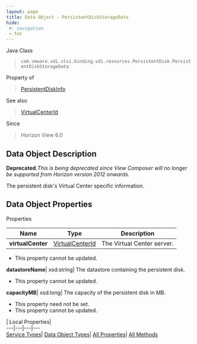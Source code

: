 ```yaml
---
layout: page
title: Data Object - PersistentDiskStorageData
hide:
 #- navigation
 - toc
---
```






Java Class  
> `com.vmware.vdi.vlsi.binding.vdi.resources.PersistentDisk.PersistentDiskStorageData`

Property of  
> [PersistentDiskInfo](vdi.resources.PersistentDisk.PersistentDiskInfo.md#field_detail)

See also  
> [VirtualCenterId](vdi.entity.VirtualCenterId.md)

Since  
> Horizon View 6.0


## Data Object Description 

**Deprecated.**_This is being deprecated since View Composer will no longer be supported from Horizon version 2012 onwards._

The persistent disk's Virtual Center specific information. 

## Data Object Properties

Properties

Name |  Type |  Description   
---|---|---  
**virtualCenter**| [VirtualCenterId](vdi.entity.VirtualCenterId.md)|  The Virtual Center server.   


 * This property cannot be updated.

  
**datastoreName**|  xsd:string|  The datastore containing the persistent disk.   


 * This property cannot be updated.

  
**capacityMB**|  xsd:long|  The capacity of the persistent disk in MB.   


 * This property need not be set.
 * This property cannot be updated.

  
  
  
 | Local Properties|   
---|---|---|---  
[Service Types](index-mo_types.md)| [Data Object Types](index-do_types.md)| [All Properties](index-properties.md)| [All Methods](index-methods.md)  
  
  
